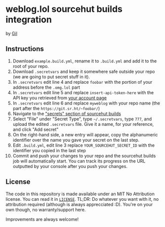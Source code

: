# weblog.lol sourcehut builds integration

by [Gil](https://gil.omg.lol)

## Instructions

1. Download `example.build.yml`, rename it to `.build.yml` and add it to the root of your repo.
2. Download `.secretvars` and keep it somewhere safe outside your repo (we are going to put secret stuff in it).
3. In `.secretvars` edit line 4 and replace `foobar` with the portion of your address before the `.omg.lol` part
4. In `.secretvars` edit line 5 and replace `insert-api-token-here` with the API key you retrieved from [your account page](https://home.omg.lol/account#api-key)
5. In `.secretvars` edit line 6 and replace `myweblog` with your repo name (the part after the `https://git.sr.ht/~foobar/`)
6. Navigate to the ["secrets" section of sourcehut builds](https://builds.sr.ht/secrets)
7. Select "File" under "Secret Type", type `~/.secretvars`, type `777`, and upload the edited `.secretvars` file. Give it a name, for your reference, and click "Add secret"
8. On the right-hand side, a new entry will appear, copy the alphanumeric identifier over the name you gave your secret on the last step.
9. Edit `.build.yml`, edit line 3 replace `YOUR_SOURCEHUT_SECRET_ID` with the identifier you copied in the last step
10. Commit and push your changes to your repo and the sourcehut builds job will automatically start. You can track its progress on the URL outputted by your console after you push your changes.

## License

The code in this repository is made available under an MIT No Attribution license. You can read it in [`LICENSE`](LICENSE).
TL;DR: Do whatever you want with it, no attribution required (although is always apprecciated :D). You're on your own though, no warranty/support here.


Improvements are always welcome!

